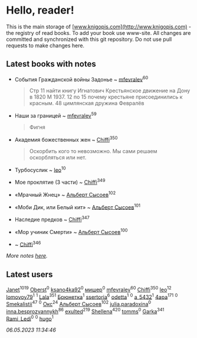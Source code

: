 # Hello, reader!
This is the main storage of [www.knigopis.com](http://www.knigopis.com) - the registry of read books.
To add your book use www-site. All changes are committed and synchronized with this git repository.
Do not use pull requests to make changes here.


## Latest books with notes
* События Гражданской войны Задонье ~ [mfevralev](users/140/140966150-vkontakte)<sup>60</sup>
    > Стр 11 найти книгу Игнатович Крестьянское движение на Дону в 1820 М 1937.
    > 12 по 15 почему крестьяне присоединились к красным.
    > 48 цимлянская дружина Февралёв

* Наши за границей ~ [mfevralev](users/140/140966150-vkontakte)<sup>59</sup>
    > Фигня

* Академия божественных жен ~ [Chiffi](users/105/105831994080785626680-google)<sup>350</sup>
    > Оскорбить кого то невозможно. Мы сами решаем оскорбляться или нет.

* Турбосуслик ~ [leo](users/106/106915386474260202605-google)<sup>10</sup>

* Мое проклятие (3 части) ~ [Chiffi](users/105/105831994080785626680-google)<sup>349</sup>

* «Мрачный Жнец» ~ [Альберт Сысоев](users/474/47446642-vkontakte)<sup>102</sup>

* «Моби Дик, или Белый кит» ~ [Альберт Сысоев](users/474/47446642-vkontakte)<sup>101</sup>

* Наследие предков ~ [Chiffi](users/105/105831994080785626680-google)<sup>347</sup>

* «Мор учиник Смерти» ~ [Альберт Сысоев](users/474/47446642-vkontakte)<sup>100</sup>

*  ~ [Chiffi](users/105/105831994080785626680-google)<sup>346</sup>


_More notes [here](latest_books_with_notes.md)._


## Latest users
[Janet](users/108/108113656204404967440-google)<sup>1019</sup> 
[Oberst](users/243/24342718-vkontakte)<sup>0</sup> 
[ksano4ka92](users/733/73327956-vkontakte)<sup>0</sup> 
[мишер](users/110/110444757671606245841-google)<sup>0</sup> 
[mfevralev](users/140/140966150-vkontakte)<sup>60</sup> 
[Chiffi](users/105/105831994080785626680-google)<sup>350</sup> 
[leo](users/106/106915386474260202605-google)<sup>12</sup> 
[lomovoy79](users/271/27114245-vkontakte)<sup>1</sup> 
[](users/114/114091474098743820596-google)<sup>1</sup> 
[Lala](users/761/76187635-vkontakte)<sup>351</sup> 
[Брюнетка](users/276/276415295-vkontakte)<sup>1</sup> 
[ssertoria](users/144/1443824148-yandex)<sup>6</sup> 
[odetta](users/116/116089656749976654148-google)<sup>1</sup> 
[](users/101/101945492626982767252-google)<sup>0</sup> 
[a_5432](users/112/112183430504883294367-google)<sup>1</sup> 
[4apa](users/117/117392596378069249667-google)<sup>171</sup> 
[](users/697/69729969-vkontakte)<sup>0</sup> 
[Smekalistii](users/864/86487125-vkontakte)<sup>47</sup> 
[](users/112/112567033245172112150-google)<sup>0</sup> 
[Окс](users/102/102536471289425216982-google)<sup>24</sup> 
[Альберт Сысоев](users/474/47446642-vkontakte)<sup>102</sup> 
[julia.paradoxina](users/673/673598-vkontakte)<sup>0</sup> 
[inna.besprozvannykh](users/733/73323849-yandex)<sup>86</sup> 
[exulted](users/100/100599204551896265722-google)<sup>219</sup> 
[Shellena](users/134/13413591548892934957-mailru)<sup>420</sup> 
[tomms](users/108/108891017188838265517-google)<sup>0</sup> 
[Garka](users/115/115753719718250012620-google)<sup>341</sup> 
[Rami_Ledi](users/107/107186097200537202336-google)<sup>0</sup> 
[](users/112/112452730042794139520-google)<sup>0</sup> 
[hugo](users/105/105063533945004840111-google)<sup>1</sup> 


_06.05.2023 11:34:46_

